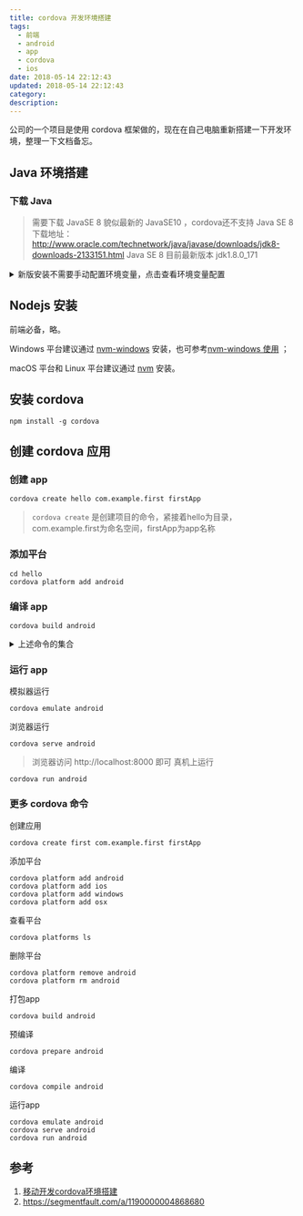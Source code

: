 ```yaml
---
title: cordova 开发环境搭建
tags:
  - 前端
  - android
  - app
  - cordova
  - ios
date: 2018-05-14 22:12:43
updated: 2018-05-14 22:12:43
category:
description:
---
```


公司的一个项目是使用 cordova 框架做的，现在在自己电脑重新搭建一下开发环境，整理一下文档备忘。

<!-- more -->

## Java 环境搭建
### 下载 Java
> 需要下载 JavaSE 8 貌似最新的 JavaSE10 ，cordova还不支持
Java SE 8 下载地址：http://www.oracle.com/technetwork/java/javase/downloads/jdk8-downloads-2133151.html
Java SE 8 目前最新版本 jdk1.8.0_171

<details>
<summary>新版安装不需要手动配置环境变量，点击查看环境变量配置</summary>
javaSE 安装程序会自动添加环境变量 Path 中添加一条
![Java SE8配置安装环境变量](https://static.oonnnoo.com/upload/images/rJk6kyuCM.png)
</details>

## Nodejs 安装

前端必备，略。

Windows 平台建议通过 [nvm-windows](https://github.com/coreybutler/nvm-windows) 安装，也可参考[nvm-windows 使用](https://lidong.me/wordpress/2018/nvm-windows/) ；

macOS 平台和 Linux 平台建议通过 [nvm](https://github.com/creationix/nvm) 安装。

## 安装 cordova

```
npm install -g cordova
```

## 创建 cordova 应用
### 创建 app

```
cordova create hello com.example.first firstApp
```

> `cordova create` 是创建项目的命令，紧接着hello为目录，com.example.first为命名空间，firstApp为app名称
### 添加平台

```
cd hello
cordova platform add android
```

### 编译 app

```
cordova build android
```

<details>
<summary>上述命令的集合</summary>

```
cordova create hello com.example.first firstApp
cd hello
cordova platform add android
cordova build android
```

</details>

### 运行 app

模拟器运行

```
cordova emulate android
```

浏览器运行

```
cordova serve android
```

> 浏览器访问 http://localhost:8000 即可
真机上运行

```
cordova run android
```

### 更多 cordova 命令

创建应用

```
cordova create first com.example.first firstApp
```

添加平台

```
cordova platform add android
cordova platform add ios
cordova platform add windows
cordova platform add osx
```

查看平台

```
cordova platforms ls
```

删除平台

```
cordova platform remove android
cordova platform rm android
```

打包app

```
cordova build android
```

预编译

```
cordova prepare android
```

编译

```
cordova compile android
```

运行app

```
cordova emulate android
cordova serve android
cordova run android
```

## 参考

1. [移动开发cordova环境搭建](https://blog.csdn.net/u011175079/article/details/72841065)
2. https://segmentfault.com/a/1190000004868680
